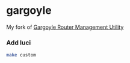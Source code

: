 # gargoyle
My fork of [Gargoyle Router Management Utility](https://www.gargoyle-router.com/)

### Add luci
```bash
make custom
```
